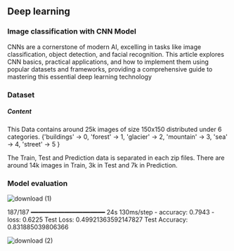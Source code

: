 ##  Deep learning 

### Image classification with CNN Model


CNNs are a cornerstone of modern AI, excelling in tasks like image classification, object detection, and facial recognition. This article explores CNN basics, practical applications, and how to implement them using popular datasets and frameworks, providing a comprehensive guide to mastering this essential deep learning technology

### Dataset 
##### Content
This Data contains around 25k images of size 150x150 distributed under 6 categories. {'buildings' -> 0, 'forest' -> 1, 'glacier' -> 2, 'mountain' -> 3, 'sea' -> 4, 'street' -> 5 }

The Train, Test and Prediction data is separated in each zip files. There are around 14k images in Train, 3k in Test and 7k in Prediction.

### Model evaluation

![download (1)](https://github.com/user-attachments/assets/f194c3d8-21b8-4735-85a0-a08074e5c138)

187/187 ━━━━━━━━━━━━━━━━━━━━ 24s 130ms/step - accuracy: 0.7943 - loss: 0.6225
Test Loss: 0.49921363592147827
Test Accuracy: 0.831885039806366


![download (2)](https://github.com/user-attachments/assets/560c9033-adb6-4f3d-b6a0-5ccde47c457b)


